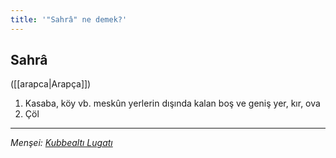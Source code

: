 ```yaml
---
title: '"Sahrâ" ne demek?'
---
```


## Sahrâ
([[arapca|Arapça]]) 
1. Kasaba, köy vb. meskûn yerlerin dışında kalan boş ve geniş yer, kır, ova
2. Çöl

---
*Menşei: [Kubbealtı Lugatı](https://www.lugatim.com/s/sahra)*